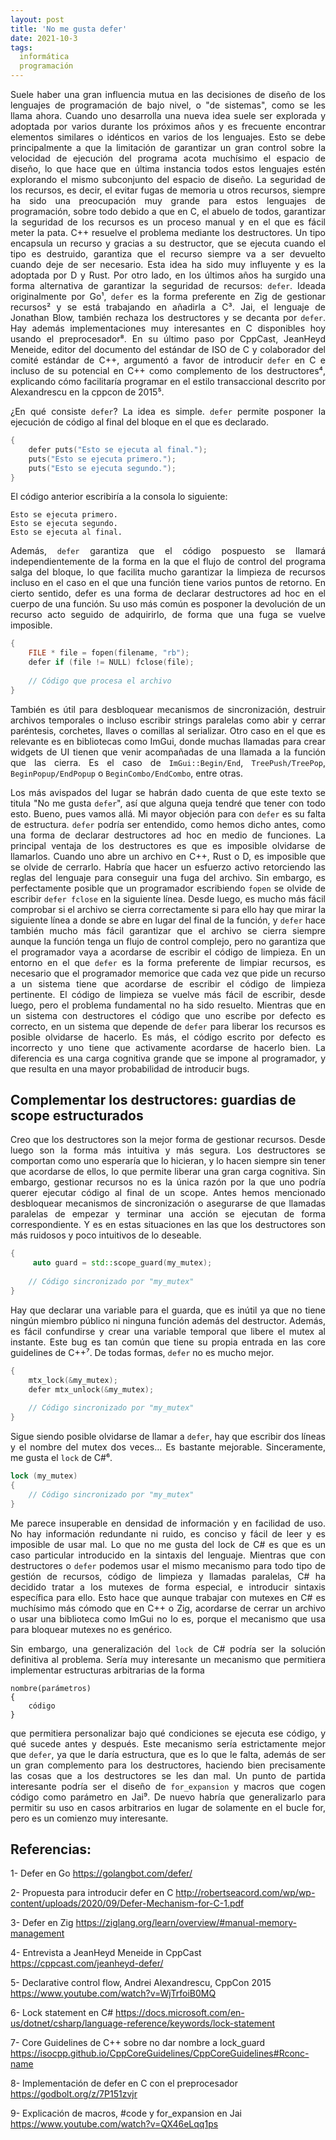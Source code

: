 ```yaml
---
layout: post
title: 'No me gusta defer'
date: 2021-10-3
tags:
  informática
  programación
---
```

<p style='text-align: justify;'>Suele haber una gran influencia mutua en las decisiones de diseño de los lenguajes de programación de bajo nivel, o "de sistemas", como se les llama ahora. Cuando uno desarrolla una nueva idea suele ser explorada y adoptada por varios durante los próximos años y es frecuente encontrar elementos similares o idénticos en varios de los lenguajes. Esto se debe principalmente a que la limitación de garantizar un gran control sobre la velocidad de ejecución del programa acota muchísimo el espacio de diseño, lo que hace que en última instancia todos estos lenguajes estén explorando el mismo subconjunto del espacio de diseño. La seguridad de los recursos, es decir, el evitar fugas de memoria u otros recursos, siempre ha sido una preocupación muy grande para estos lenguajes de programación, sobre todo debido a que en C, el abuelo de todos, garantizar la seguridad de los recursos es un proceso manual y en el que es fácil meter la pata. C++ resuelve el problema mediante los destructores. Un tipo encapsula un recurso y gracias a su destructor, que se ejecuta cuando el tipo es destruido, garantiza que el recurso siempre va a ser devuelto cuando deje de ser necesario. Esta idea ha sido muy influyente y es la adoptada por D y Rust. Por otro lado, en los últimos años ha surgido una forma alternativa de garantizar la seguridad de recursos: <code>defer</code>. Ideada originalmente por Go¹, <code>defer</code> es la forma preferente en Zig de gestionar recursos² y se está trabajando en añadirla a C³. Jai, el lenguaje de Jonathan Blow, también rechaza los destructores y se decanta por <code>defer</code>. Hay además implementaciones muy interesantes en C disponibles hoy usando el preprocesador⁸. En su último paso por CppCast, JeanHeyd Meneide, editor del documento del estándar de ISO de C y colaborador del comité estándar de C++, argumentó a favor de introducir <code>defer</code> en C e incluso de su potencial en C++ como complemento de los destructores⁴, explicando cómo facilitaría programar en el estilo transaccional descrito por Alexandrescu en la cppcon de 2015⁵.</p>

<p style='text-align: justify;'>¿En qué consiste <code>defer</code>? La idea es simple. <code>defer</code> permite posponer la ejecución de código al final del bloque en el que es declarado.</p>

```c
{
    defer puts("Esto se ejecuta al final.");
    puts("Esto se ejecuta primero.");
    puts("Esto se ejecuta segundo.");
}
```

<p style='text-align: justify;'>El código anterior escribiría a la consola lo siguiente:</p>

```
Esto se ejecuta primero.
Esto se ejecuta segundo.
Esto se ejecuta al final.
```

<p style='text-align: justify;'>Además, <code>defer</code> garantiza que el código pospuesto se llamará independientemente de la forma en la que el flujo de control del programa salga del bloque, lo que facilita mucho garantizar la limpieza de recursos incluso en el caso en el que una función tiene varios puntos de retorno. En cierto sentido, defer es una forma de declarar destructores ad hoc en el cuerpo de una función. Su uso más común es posponer la devolución de un recurso acto seguido de adquirirlo, de forma que una fuga se vuelve imposible.</p>

```c
{
    FILE * file = fopen(filename, "rb");
    defer if (file != NULL) fclose(file);
	
    // Código que procesa el archivo
}
```

<p style='text-align: justify;'>También es útil para desbloquear mecanismos de sincronización, destruir archivos temporales o incluso escribir strings paralelas como abir y cerrar paréntesis, corchetes, llaves o comillas al serializar. Otro caso en el que es relevante es en bibliotecas como ImGui, donde muchas llamadas para crear widgets de UI tienen que venir acompañadas de una llamada a la función que las cierra. Es el caso de <code>ImGui::Begin/End</code>, <code>TreePush/TreePop</code>, <code>BeginPopup/EndPopup</code> o <code>BeginCombo/EndCombo</code>, entre otras.</p>

<p style='text-align: justify;'>Los más avispados del lugar se habrán dado cuenta de que este texto se titula "No me gusta <code>defer</code>", así que alguna queja tendré que tener con todo esto. Bueno, pues vamos allá. Mi mayor objeción para con <code>defer</code> es su falta de estructura. <code>defer</code> podría ser entendido, como hemos dicho antes, como una forma de declarar destructores ad hoc en medio de funciones. La principal ventaja de los destructores es que es imposible olvidarse de llamarlos. Cuando uno abre un archivo en C++, Rust o D, es imposible que se olvide de cerrarlo. Habría que hacer un esfuerzo activo retorciendo las reglas del lenguaje para conseguir una fuga del archivo. Sin embargo, es perfectamente posible que un programador escribiendo <code>fopen</code> se olvide de escribir <code>defer fclose</code> en la siguiente línea. Desde luego, es mucho más fácil comprobar si el archivo se cierra correctamente si para ello hay que mirar la siguiente línea a donde se abre en lugar del final de la función, y <code>defer</code> hace también mucho más fácil garantizar que el archivo se cierra siempre aunque la función tenga un flujo de control complejo, pero no garantiza que el programador vaya a acordarse de escribir el código de limpieza. En un entorno en el que <code>defer</code> es la forma preferente de limpiar recursos, es necesario que el programador memorice que cada vez que pide un recurso a un sistema tiene que acordarse de escribir el código de limpieza pertinente. El código de limpieza se vuelve más fácil de escribir, desde luego, pero el problema fundamental no ha sido resuelto. Mientras que en un sistema con destructores el código que uno escribe por defecto es correcto, en un sistema que depende de <code>defer</code> para liberar los recursos es posible olvidarse de hacerlo. Es más, el código escrito por defecto es incorrecto y uno tiene que activamente acordarse de hacerlo bien. La diferencia es una carga cognitiva grande que se impone al programador, y que resulta en una mayor probabilidad de introducir bugs.</p>

## Complementar los destructores: guardias de scope estructurados

<p style='text-align: justify;'>Creo que los destructores son la mejor forma de gestionar recursos. Desde luego son la forma más intuitiva y más segura. Los destructores se comportan como uno esperaría que lo hicieran, y lo hacen siempre sin tener que acordarse de ellos, lo que permite liberar una gran carga cognitiva. Sin embargo, gestionar recursos no es la única razón por la que uno podría querer ejecutar código al final de un scope. Antes hemos mencionado desbloquear mecanismos de sincronización o asegurarse de que llamadas paralelas de empezar y terminar una acción se ejecutan de forma correspondiente. Y es en estas situaciones en las que los destructores son más ruidosos y poco intuitivos de lo deseable.</p>

```cpp
{
     auto guard = std::scope_guard(my_mutex);
	 
    // Código sincronizado por "my_mutex"
}
```

<p style='text-align: justify;'>Hay que declarar una variable para el guarda, que es inútil ya que no tiene ningún miembro público ni ninguna función además del destructor. Además, es fácil confundirse y crear una variable temporal que libere el mutex al instante. Este bug es tan común que tiene su propia entrada en las core guidelines de C++⁷. De todas formas, <code>defer</code> no es mucho mejor.</p>

```c
{
    mtx_lock(&my_mutex);
    defer mtx_unlock(&my_mutex);
	
    // Código sincronizado por "my_mutex"
}
```

<p style='text-align: justify;'>Sigue siendo posible olvidarse de llamar a <code>defer</code>, hay que escribir dos líneas y el nombre del mutex dos veces… Es bastante mejorable. Sinceramente, me gusta el <code>lock</code> de C#⁶.</p>

```c#
lock (my_mutex)
{
    // Código sincronizado por "my_mutex"
}
```

<p style='text-align: justify;'>Me parece insuperable en densidad de información y en facilidad de uso. No hay información redundante ni ruido, es conciso y fácil de leer y es imposible de usar mal. Lo que no me gusta del lock de C# es que es un caso particular introducido en la sintaxis del lenguaje. Mientras que con destructores o <code>defer</code> podemos usar el mismo mecanismo para todo tipo de gestión de recursos, código de limpieza y llamadas paralelas, C# ha decidido tratar a los mutexes de forma especial, e introducir sintaxis específica para ello. Esto hace que aunque trabajar con mutexes en C# es muchísimo más cómodo que en C++ o Zig, acordarse de cerrar un archivo o usar una biblioteca como ImGui no lo es, porque el mecanismo que usa para bloquear mutexes no es genérico.</p>

<p style='text-align: justify;'>Sin embargo, una generalización del <code>lock</code> de C# podría ser la solución definitiva al problema. Sería muy interesante un mecanismo que permitiera implementar estructuras arbitrarias de la forma</p>

```
nombre(parámetros)
{
    código
}
```

<p style='text-align: justify;'>que permitiera personalizar bajo qué condiciones se ejecuta ese código, y qué sucede antes y después. Este mecanismo sería estrictamente mejor que <code>defer</code>, ya que le daría estructura, que es lo que le falta, además de ser un gran complemento para los destructores, haciendo bien precisamente las cosas que a los destructores se les dan mal. Un punto de partida interesante podría ser el diseño de <code>for_expansion</code> y macros que cogen código como parámetro en Jai⁹. De nuevo habría que generalizarlo para permitir su uso en casos arbitrarios en lugar de solamente en el bucle for, pero es un comienzo muy interesante.</p>

## Referencias:

1- Defer en Go <a href="https://golangbot.com/defer/">https://golangbot.com/defer/</a>

2- Propuesta para introducir defer en C <a href="http://robertseacord.com/wp/wp-content/uploads/2020/09/Defer-Mechanism-for-C-1.pdf">http://robertseacord.com/wp/wp-content/uploads/2020/09/Defer-Mechanism-for-C-1.pdf</a>

3- Defer en Zig <a href="https://ziglang.org/learn/overview/#manual-memory-management">https://ziglang.org/learn/overview/#manual-memory-management</a>

4- Entrevista a JeanHeyd Meneide in CppCast <a href="https://cppcast.com/jeanheyd-defer/">https://cppcast.com/jeanheyd-defer/</a>

5- Declarative control flow, Andrei Alexandrescu, CppCon 2015 <a href="https://www.youtube.com/watch?v=WjTrfoiB0MQ">https://www.youtube.com/watch?v=WjTrfoiB0MQ</a>

6- Lock statement en C# <a href="https://docs.microsoft.com/en-us/dotnet/csharp/language-reference/keywords/lock-statement">https://docs.microsoft.com/en-us/dotnet/csharp/language-reference/keywords/lock-statement</a>

7- Core Guidelines de C++ sobre no dar nombre a lock_guard  <a href="https://isocpp.github.io/CppCoreGuidelines/CppCoreGuidelines#Rconc-name">https://isocpp.github.io/CppCoreGuidelines/CppCoreGuidelines#Rconc-name</a>

8- Implementación de defer en C con el preprocesador <a href="https://godbolt.org/z/7P151zvjr">https://godbolt.org/z/7P151zvjr</a>

9- Explicación de macros, #code y for_expansion en Jai <a href="https://www.youtube.com/watch?v=QX46eLqq1ps">https://www.youtube.com/watch?v=QX46eLqq1ps</a>
